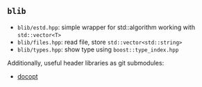`blib`
---

- `blib/estd.hpp`: simple wrapper for std::algorithm working with `std::vector<T>`
- `blib/files.hpp`: read file, store `std::vector<std::string>`
- `blib/types.hpp`: show type using `boost::type_index.hpp`

Additionally, useful header libraries as git submodules:

- [docopt](https://github.com/docopt/docopt)
